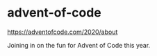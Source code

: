 # advent-of-code
https://adventofcode.com/2020/about

Joining in on the fun for Advent of Code this year.
